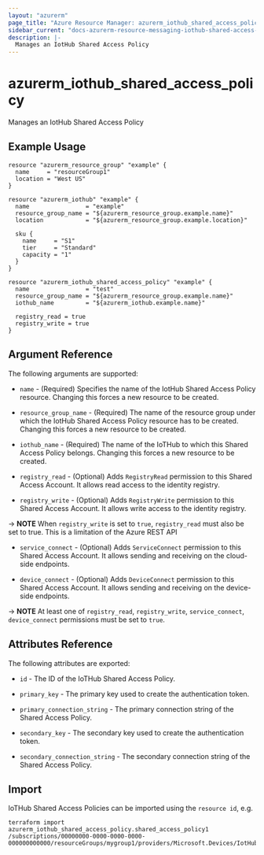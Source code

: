 ```yaml
---
layout: "azurerm"
page_title: "Azure Resource Manager: azurerm_iothub_shared_access_policy"
sidebar_current: "docs-azurerm-resource-messaging-iothub-shared-access-policy-x"
description: |-
  Manages an IotHub Shared Access Policy
---
```


# azurerm_iothub_shared_access_policy

Manages an IotHub Shared Access Policy

## Example Usage

```hcl
resource "azurerm_resource_group" "example" {
  name     = "resourceGroup1"
  location = "West US"
}

resource "azurerm_iothub" "example" {
  name                = "example"
  resource_group_name = "${azurerm_resource_group.example.name}"
  location            = "${azurerm_resource_group.example.location}"

  sku {
    name     = "S1"
    tier     = "Standard"
    capacity = "1"
  }
}

resource "azurerm_iothub_shared_access_policy" "example" {
  name                = "test"
  resource_group_name = "${azurerm_resource_group.example.name}"
  iothub_name         = "${azurerm_iothub.example.name}"
  
  registry_read = true
  registry_write = true
}

```

## Argument Reference

The following arguments are supported:

* `name` - (Required) Specifies the name of the IotHub Shared Access Policy resource. Changing this forces a new resource to be created.

* `resource_group_name` - (Required) The name of the resource group under which the IotHub Shared Access Policy resource has to be created. Changing this forces a new resource to be created.

* `iothub_name` - (Required) The name of the IoTHub to which this Shared Access Policy belongs. Changing this forces a new resource to be created.

* `registry_read` - (Optional) Adds `RegistryRead` permission to this Shared Access Account. It allows read access to the identity registry.

* `registry_write` - (Optional) Adds `RegistryWrite` permission to this Shared Access Account. It allows write access to the identity registry.

-> **NOTE** When `registry_write` is set to `true`, `registry_read` must also be set to true. This is a limitation of the Azure REST API

* `service_connect` - (Optional) Adds `ServiceConnect` permission to this Shared Access Account. It allows sending and receiving on the cloud-side endpoints.

* `device_connect` - (Optional) Adds `DeviceConnect` permission to this Shared Access Account. It allows sending and receiving on the device-side endpoints.

-> **NOTE** At least one of `registry_read`, `registry_write`, `service_connect`, `device_connect` permissions must be set to `true`.

## Attributes Reference

The following attributes are exported:

* `id` - The ID of the IoTHub Shared Access Policy.

* `primary_key` - The primary key used to create the authentication token.

* `primary_connection_string` - The primary connection string of the Shared Access Policy.

* `secondary_key` - The secondary key used to create the authentication token.

* `secondary_connection_string` - The secondary connection string of the Shared Access Policy.

## Import

IoTHub Shared Access Policies can be imported using the `resource id`, e.g.

```shell
terraform import azurerm_iothub_shared_access_policy.shared_access_policy1 /subscriptions/00000000-0000-0000-0000-000000000000/resourceGroups/mygroup1/providers/Microsoft.Devices/IotHubs/hub1/IotHubKeys/shared_access_policy1
```

